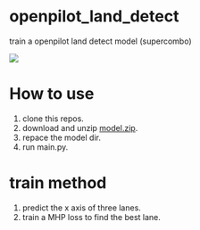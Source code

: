# openpilot_land_detect
train a openpilot land detect model (supercombo)

![](https://github.com/qibin0506/openpilot_land_detect_method/blob/master/result.jpg)
# How to use
1. clone this repos.
2. download and unzip [model.zip](https://github.com/qibin0506/openpilot_land_detect_method/releases/download/model.zip/model.zip).
3. repace the model dir.
4. run main.py.

# train method
1. predict the x axis of three lanes.
2. train a MHP loss to find the best lane.
